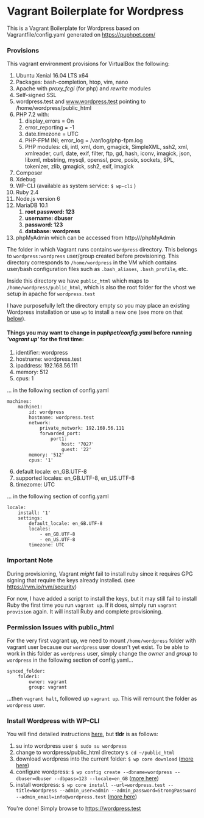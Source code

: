 # Vagrant Boilerplate for Wordpress

This is a Vagrant Boilerplate for Wordpress based on Vagrantfile/config.yaml generated on 
https://puphpet.com/

### Provisions
This vagrant environment provisions for VirtualBox the following:
1. Ubuntu Xenial 16.04 LTS x64
2. Packages: bash-completion, htop, vim, nano
3. Apache with _proxy_fcgi_ (for php) and _rewrite_ modules
4. Self-signed SSL
5. wordpress.test and www.wordpress.test pointing to /home/wordpress/public_html
6. PHP 7.2 with:
    1. display_errors = On
    2. error_reporting = -1 
    3. date.timezone = UTC
    4. PHP-FPM INI; error_log = /var/log/php-fpm.log
    5. PHP modules: cli, intl, xml, dom, gmagick, SimpleXML, ssh2, xml, xmlreader, curl, date, exif, filter, ftp, gd, hash, iconv, imagick, json, libxml, mbstring, mysqli, openssl, pcre, posix, sockets, SPL, tokenizer, zlib, gmagick, ssh2, exif, imagick
7. Composer
8. Xdebug
9. WP-CLI (available as system service: `$ wp-cli` )
10. Ruby 2.4
11. Node.js version 6
12. MariaDB 10.1
    1. **root password: 123**
    2. **username: dbuser**
    3. **password: 123**
    4. **database: wordpress**
13. phpMyAdmin which can be accessed from http://<your-ip-or-domain>/phpMyAdmin
    
The folder in which Vagrant runs contains `wordpress` directory. This belongs to 
`wordpress:wordpress` user/group created before provisioning. This directory corresponds
to `/home/wordpress` in the VM which contains user/bash configuration files such as 
`.bash_aliases`, `.bash_profile`, etc.

Inside this directory we have `public_html` which maps to `/home/wordpress/public_html`,
 which is also the root folder for the vhost we setup in apache for `wordpress.test`
 
I have purposefully left the directory empty so you may place an existing Wordpress 
installation or use `wp` to install a new one (see more on that [below](#wp-cli)).

#### Things you may want to change in _puphpet/config.yaml_ before running _'vagrant up'_ for the first time:

1. identifier: wordpress
2. hostname: wordpress.test
3. ipaddress: 192.168.56.111
4. memory: 512
5. cpus: 1

... in the following section of config.yaml

    machines:
        machine1:
            id: wordpress
            hostname: wordpress.test
            network:
                private_network: 192.168.56.111
                forwarded_port:
                    port1:
                        host: '7027'
                        guest: '22'
            memory: '512'
            cpus: '1'

6. default locale: en_GB.UTF-8
7. supported locales: en_GB.UTF-8, en_US.UTF-8
8. timezome: UTC

... in the following section of config.yaml

    locale:
        install: '1'
        settings:
            default_locale: en_GB.UTF-8
            locales:
                - en_GB.UTF-8
                - en_US.UTF-8
            timezone: UTC

### Important Note
During provisioning, Vagrant _might_ fail to install ruby since it requires GPG signing 
that require the keys already installed. (see https://rvm.io/rvm/security)

For now, I have added a script to install the keys, but it may still fail to install Ruby 
the first time you run `vagrant up`. If it does, simply run `vagrant provision` again. 
It will install Ruby and complete provisioning.

### Permission Issues with public_html
For the very first vagrant up, we need to mount `/home/wordpress` folder with vagrant 
user because our `wordpress` user doesn't yet exist. To be able to work in this folder as 
`wordpress` user, simply change the _owner_ and _group_ to `wordpress` in the following 
section of config.yaml...

    synced_folder:
        folder1:
            owner: vagrant
            group: vagrant
...then `vagrant halt`, followed up `vagrant up`. This will remount the folder as 
`wordpress` user.

### <a name="wp-cli"></a>Install Wordpress with WP-CLI
You will find detailed instructions [here](https://www.inmotionhosting.com/support/edu/wp-cli/getting-started/install-wordpress-using-wp-cli),
but **tldr** is as follows:
1. su into wordpress user
`$ sudo su wordpress`
2. change to wordpress/public_html directory `$ cd ~/public_html`
3. download wordpress into the current folder: `$ wp core download` ([more here](https://developer.wordpress.org/cli/commands/core/download/))
4. configure wordpress: `$ wp config create --dbname=wordpress --dbuser=dbuser --dbpass=123 --locale=en_GB` ([more here](https://developer.wordpress.org/cli/commands/config/create/))
5. install wordpress: `$ wp core install --url=wordpress.test --title=Wordpress --admin_user=admin --admin_password=StrongPassword --admin_email=info@wordpress.test` ([more here](https://developer.wordpress.org/cli/commands/core/install/))

You're done! Simply browse to https://wordpress.test